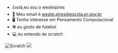 - 👍olá,eu sou o wesleipires
- 📧 Meu email é weslei.pires@escola.pr.gov.br
- 🖥️ Tenho interesse em Pensamento Computacional
- ⚽ eu gosto de futebol
- 💻 eu entendo de scratch

![Scratch](https://img.shields.io/badge/Scratch-4D97FF?style=for-the-badge&logo=Scratch&logoColor=white)
<img src = "https://img.shields.io/badge/JavaScript-323330?style=for-the-badge&logo=javascript&logoColor=F7DF1E">
